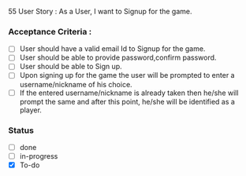 55 User Story : As a User, I want to Signup for the game. <br>
### Acceptance Criteria : 
- [ ] User should have a valid email Id to Signup for the game.
- [ ] User should be able to provide password,confirm password.
- [ ] User should be able to Sign up.
- [ ] Upon signing up for the game the user will be prompted to enter a username/nickname of his choice.
- [ ] If the entered username/nickname is already taken then he/she will prompt the same and after this point, he/she will be identified as a player.
### Status 
- [ ] done
- [ ] in-progress
- [x] To-do
